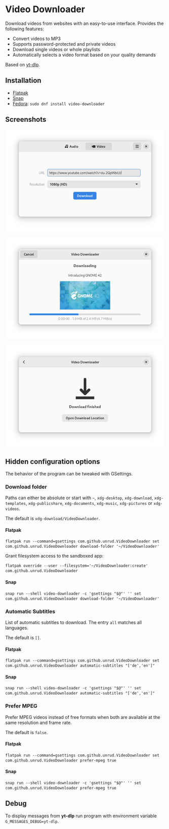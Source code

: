 # Video Downloader

Download videos from websites with an easy-to-use interface.
Provides the following features:

  * Convert videos to MP3
  * Supports password-protected and private videos
  * Download single videos or whole playlists
  * Automatically selects a video format based on your quality demands

Based on [yt-dlp](https://github.com/yt-dlp/yt-dlp).

## Installation

  * [Flatpak](https://flathub.org/apps/details/com.github.unrud.VideoDownloader)
  * [Snap](https://snapcraft.io/video-downloader)
  * [Fedora](https://src.fedoraproject.org/rpms/video-downloader): `sudo dnf install video-downloader`

## Screenshots

![screenshot 1](https://raw.githubusercontent.com/Unrud/video-downloader/master/screenshots/1.png)

![screenshot 2](https://raw.githubusercontent.com/Unrud/video-downloader/master/screenshots/2.png)

![screenshot 3](https://raw.githubusercontent.com/Unrud/video-downloader/master/screenshots/3.png)

## Hidden configuration options

The behavior of the program can be tweaked with GSettings.

### Download folder

Paths can either be absolute or start with `~`, `xdg-desktop`, `xdg-download`,
`xdg-templates`, `xdg-publicshare`, `xdg-documents`, `xdg-music`, `xdg-pictures` or `xdg-videos`.

The default is `xdg-download/VideoDownloader`.

#### Flatpak

```
flatpak run --command=gsettings com.github.unrud.VideoDownloader set com.github.unrud.VideoDownloader download-folder '~/VideoDownloader'
```

Grant filesystem access to the sandboxed app:
```
flatpak override --user --filesystem='~/VideoDownloader:create' com.github.unrud.VideoDownloader
```

#### Snap

```
snap run --shell video-downloader -c 'gsettings "$@"' '' set com.github.unrud.VideoDownloader download-folder '~/VideoDownloader'
```

### Automatic Subtitles

List of automatic subtitles to download. The entry `all` matches all languages.

The default is `[]`.

#### Flatpak

```
flatpak run --command=gsettings com.github.unrud.VideoDownloader set com.github.unrud.VideoDownloader automatic-subtitles "['de','en']"
```

#### Snap

```
snap run --shell video-downloader -c 'gsettings "$@"' '' set com.github.unrud.VideoDownloader automatic-subtitles "['de','en']"
```

### Prefer MPEG

Prefer MPEG videos instead of free formats when both are available at the same
resolution and frame rate.

The default is `false`.

#### Flatpak

```
flatpak run --command=gsettings com.github.unrud.VideoDownloader set com.github.unrud.VideoDownloader prefer-mpeg true
```

#### Snap

```
snap run --shell video-downloader -c 'gsettings "$@"' '' set com.github.unrud.VideoDownloader prefer-mpeg true
```

## Debug

To display messages from **yt-dlp** run program with environment variable `G_MESSAGES_DEBUG=yt-dlp`.
